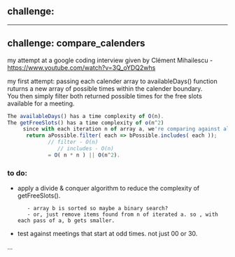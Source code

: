 ## challenge: 

---------------------------------------------------
## challenge: compare_calenders
my attempt at a google coding interview given by Clément Mihailescu - https://www.youtube.com/watch?v=3Q_oYDQ2whs

my first attempt:
  passing each calender array to availableDays() function ruturns a new array of possible times within the calender boundary.  
  You then simply filter both returned possible times for the free slots available for a meeting. 
 
 ```javascript
 The availableDays() has a time complexity of O(n). 
 The getFreeSlots() has a time complexity of o(n^2)
      since with each iteration n of array a, we're comparing against all n of array b.
       return aPossible.filter( each => bPossible.includes( each ));
              // filter - O(n)
                 // includes - O(n)
              = O( n * n ) || O(n^2).
```
### to do:
 - apply a divide & conquer algorithm to reduce the complexity of getFreeSlots().
 
          - array b is sorted so maybe a binary search?
          - or, just remove items found from n of iterated a. so , with each pass of a, b gets smaller.
              
 - test against meetings that start at odd times. not just 00 or 30.


...

